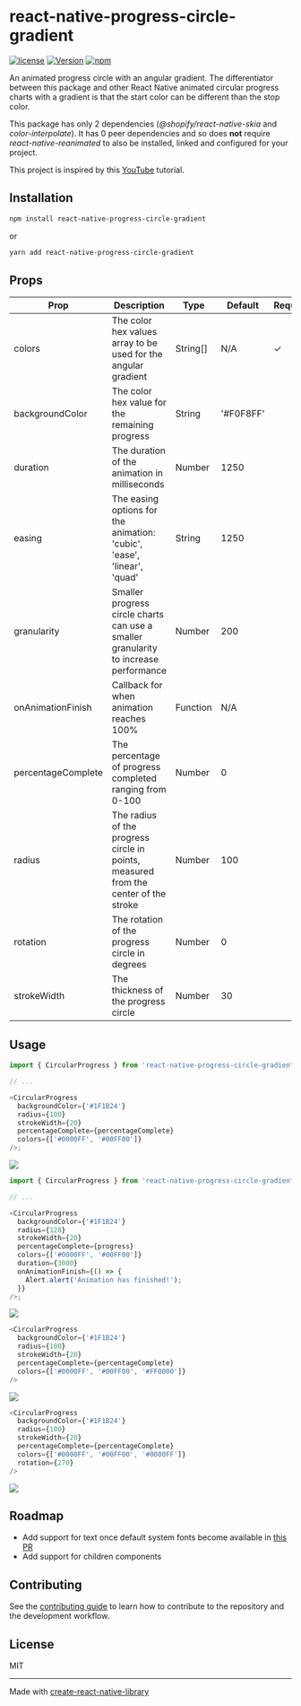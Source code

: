 # react-native-progress-circle-gradient

[![license](https://img.shields.io/github/license/mashape/apistatus.svg)]()
[![Version](https://img.shields.io/npm/v/react-native-progress-circle-gradient.svg)](https://www.npmjs.com/package/react-native-progress-circle-gradient)
[![npm](https://img.shields.io/npm/dt/react-native-progress-circle-gradient.svg)](https://www.npmjs.com/package/react-native-progress-circle-gradient)

An animated progress circle with an angular gradient. The differentiator between this package and other React Native animated circular progress charts with a gradient is that the start color can be different than the stop color.

This package has only 2 dependencies (_@shopify/react-native-skia_ and _color-interpolate_). It has 0 peer dependencies and so does **not** require _react-native-reanimated_ to also be installed, linked and configured for your project.

This project is inspired by this [YouTube](https://www.youtube.com/watch?v=7SCzL-XnfUU) tutorial.

## Installation

```sh
npm install react-native-progress-circle-gradient
```

or

```sh
yarn add react-native-progress-circle-gradient
```

## Props

| Prop               | Description                                                                          | Type     | Default   | Required |
| ------------------ | ------------------------------------------------------------------------------------ | -------- | --------- | -------- |
| colors             | The color hex values array to be used for the angular gradient                       | String[] | N/A       | ✓        |
| backgroundColor    | The color hex value for the remaining progress                                       | String   | '#F0F8FF' |          |
| duration           | The duration of the animation in milliseconds                                        | Number   | 1250      |          |
| easing             | The easing options for the animation: 'cubic', 'ease', 'linear', 'quad'              | String   | 1250      |          |
| granularity        | Smaller progress circle charts can use a smaller granularity to increase performance | Number   | 200       |          |
| onAnimationFinish  | Callback for when animation reaches 100%                                             | Function | N/A       |          |
| percentageComplete | The percentage of progress completed ranging from 0-100                              | Number   | 0         |          |
| radius             | The radius of the progress circle in points, measured from the center of the stroke  | Number   | 100       |          |
| rotation           | The rotation of the progress circle in degrees                                       | Number   | 0         |          |
| strokeWidth        | The thickness of the progress circle                                                 | Number   | 30        |          |

## Usage

```js
import { CircularProgress } from 'react-native-progress-circle-gradient';

// ...

<CircularProgress
  backgroundColor={'#1F1B24'}
  radius={100}
  strokeWidth={20}
  percentageComplete={percentageComplete}
  colors={['#0000FF', '#00FF00']}
/>;
```

![](https://github.com/derekrsargent/react-native-progress-circle-gradient/blob/main/example/assets/example1.gif)

```js
import { CircularProgress } from 'react-native-progress-circle-gradient';

// ...

<CircularProgress
  backgroundColor={'#1F1B24'}
  radius={128}
  strokeWidth={20}
  percentageComplete={progress}
  colors={['#0000FF', '#00FF00']}
  duration={3000}
  onAnimationFinish={() => {
    Alert.alert('Animation has finished!');
  }}
/>;
```

![](https://github.com/derekrsargent/react-native-progress-circle-gradient/blob/main/example/assets/example6.gif)

```js
<CircularProgress
  backgroundColor={'#1F1B24'}
  radius={100}
  strokeWidth={20}
  percentageComplete={percentageComplete}
  colors={['#0000FF', '#00FF00', '#FF0000']}
/>
```

![](https://github.com/derekrsargent/react-native-progress-circle-gradient/blob/main/example/assets/example5.gif)

```js
<CircularProgress
  backgroundColor={'#1F1B24'}
  radius={100}
  strokeWidth={20}
  percentageComplete={percentageComplete}
  colors={['#0000FF', '#00FF00', '#0000FF']}
  rotation={270}
/>
```

![](https://github.com/derekrsargent/react-native-progress-circle-gradient/blob/main/example/assets/example3.gif)

## Roadmap

- Add support for text once default system fonts become available in [this PR](https://github.com/Shopify/react-native-skia/issues/1249)
- Add support for children components

## Contributing

See the [contributing guide](CONTRIBUTING.md) to learn how to contribute to the repository and the development workflow.

## License

MIT

---

Made with [create-react-native-library](https://github.com/callstack/react-native-builder-bob)
